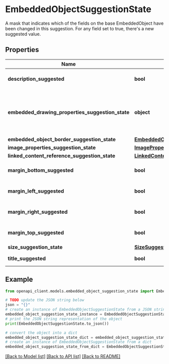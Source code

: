 # EmbeddedObjectSuggestionState

A mask that indicates which of the fields on the base EmbeddedObject have been changed in this suggestion. For any field set to true, there's a new suggested value.

## Properties

Name | Type | Description | Notes
------------ | ------------- | ------------- | -------------
**description_suggested** | **bool** | Indicates if there was a suggested change to description. | [optional] 
**embedded_drawing_properties_suggestion_state** | **object** | A mask that indicates which of the fields on the base EmbeddedDrawingProperties have been changed in this suggestion. For any field set to true, there&#39;s a new suggested value. | [optional] 
**embedded_object_border_suggestion_state** | [**EmbeddedObjectBorderSuggestionState**](EmbeddedObjectBorderSuggestionState.md) |  | [optional] 
**image_properties_suggestion_state** | [**ImagePropertiesSuggestionState**](ImagePropertiesSuggestionState.md) |  | [optional] 
**linked_content_reference_suggestion_state** | [**LinkedContentReferenceSuggestionState**](LinkedContentReferenceSuggestionState.md) |  | [optional] 
**margin_bottom_suggested** | **bool** | Indicates if there was a suggested change to margin_bottom. | [optional] 
**margin_left_suggested** | **bool** | Indicates if there was a suggested change to margin_left. | [optional] 
**margin_right_suggested** | **bool** | Indicates if there was a suggested change to margin_right. | [optional] 
**margin_top_suggested** | **bool** | Indicates if there was a suggested change to margin_top. | [optional] 
**size_suggestion_state** | [**SizeSuggestionState**](SizeSuggestionState.md) |  | [optional] 
**title_suggested** | **bool** | Indicates if there was a suggested change to title. | [optional] 

## Example

```python
from openapi_client.models.embedded_object_suggestion_state import EmbeddedObjectSuggestionState

# TODO update the JSON string below
json = "{}"
# create an instance of EmbeddedObjectSuggestionState from a JSON string
embedded_object_suggestion_state_instance = EmbeddedObjectSuggestionState.from_json(json)
# print the JSON string representation of the object
print(EmbeddedObjectSuggestionState.to_json())

# convert the object into a dict
embedded_object_suggestion_state_dict = embedded_object_suggestion_state_instance.to_dict()
# create an instance of EmbeddedObjectSuggestionState from a dict
embedded_object_suggestion_state_from_dict = EmbeddedObjectSuggestionState.from_dict(embedded_object_suggestion_state_dict)
```
[[Back to Model list]](../README.md#documentation-for-models) [[Back to API list]](../README.md#documentation-for-api-endpoints) [[Back to README]](../README.md)


